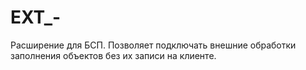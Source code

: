 # EXT_-
Расширение для БСП. Позволяет подключать внешние обработки заполнения объектов без их записи на клиенте. 
